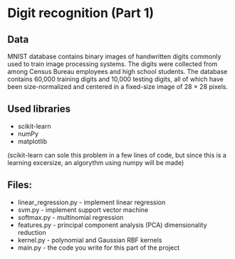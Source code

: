 # Digit recognition (Part 1)

## Data
MNIST database contains binary images of handwritten digits commonly used to train image processing systems. 
The digits were collected from among Census Bureau employees and high school students. 
The database contains 60,000 training digits and 10,000 testing digits, all of which have been size-normalized and centered in a 
fixed-size image of 28 × 28 pixels.

## Used libraries
* scikit-learn
* numPy
* matplotlib

(scikit-learn can sole this problem in a few lines of code, but since this is a learning excersize, an algorythm using numpy will be made)

## Files:

* linear_regression.py - implement linear regression
* svm.py - implement support vector machine
* softmax.py - multinomial regression
* features.py - principal component analysis (PCA) dimensionality reduction
* kernel.py - polynomial and Gaussian RBF kernels
* main.py - the code you write for this part of the project


